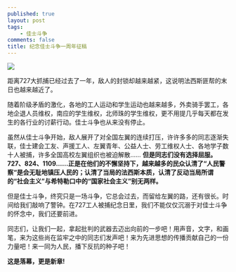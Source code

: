 ```yaml
---
published: true
layout: post
tags: 
    - 佳士斗争
comments: false
title: 纪念佳士斗争一周年征稿
---
```

<img src="https://telegra.ph/file/c28405e86ca7bbb9d97dc.jpg">

距离727大抓捕已经过去了一年，敌人的封锁却越来越紧，这说明法西斯匪帮的末日也越来越近了。 

随着阶级矛盾的激化，各地的工人运动和学生运动也越来越多，外卖骑手罢工，各地企退人员维权，南应的学生维权，北师珠的学生维权，更不用提几乎每天都在发生的各行业的讨薪行动。佳士斗争也从来没有停止。 

虽然从佳士斗争开始，敌人展开了对全国左翼的连续打压，许许多多的同志逐渐失联，佳士建会工友、声援工人、左翼青年、公益人士、劳工维权人士、各地学子数十人被捕，许多全国高校左翼组织也被迫解散…… **但是同志们没有选择屈服。727、824、1109……正是在他们的不懈坚持下，越来越多的民众认清了“人民警察“是会无耻地镇压人民的；认清了当局的法西斯本质，认清了反动当局所谓的“社会主义”与希特勒口中的“国家社会主义”别无两样。**

但是佳士斗争，终究只是一场斗争，它总会过去，而留给左翼的路，还有很长。时间给我们敲响了警钟。在727工人被捕纪念日里，我们不能仅仅沉溺于对佳士斗争的怀念中，我们还要前进。

同志们，让我们一起，拿起批判的武器去迈出向前的一步吧！用声音，文字，和画笔，来为这些尚在监牢之中的同志们发声吧！来为先进思想的传播贡献自己的一份力量吧！来一同为人民，播下反抗的种子吧！

**这是落幕，更是新章!**

